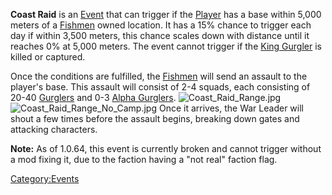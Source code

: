 **Coast Raid** is an [Event](Events.md "wikilink") that can trigger if the
[Player](Nameless.md "wikilink") has a base within 5,000 meters of a
[Fishmen](02%20-%20Projects%20&%20Wikis/Kenshi/Kenshi%20Wiki/Kenshi%20Wiki%20Template/Fishmen.md "wikilink") owned location. It has a 15% chance to
trigger each day if within 3,500 meters, this chance scales down with
distance until it reaches 0% at 5,000 meters. The event cannot trigger
if the [King Gurgler](King_Gurgler.md "wikilink") is killed or captured.

Once the conditions are fulfilled, the [Fishmen](02%20-%20Projects%20&%20Wikis/Kenshi/Kenshi%20Wiki/Kenshi%20Wiki%20Template/Fishmen.md "wikilink")
will send an assault to the player's base. This assault will consist of
2-4 squads, each consisting of 20-40 [Gurglers](Gurgler.md "wikilink") and
0-3 [Alpha Gurglers](Alpha_Gurgler.md "wikilink").
![](Coast_Raid_Range.jpg "Coast_Raid_Range.jpg")
![](Coast_Raid_Range_No_Camp.jpg "Coast_Raid_Range_No_Camp.jpg") Once it
arrives, the War Leader will shout a few times before the assault
begins, breaking down gates and attacking characters.

**Note:** As of 1.0.64, this event is currently broken and cannot
trigger without a mod fixing it, due to the faction having a "not real"
faction flag.

[Category:Events](Category:Events "wikilink")